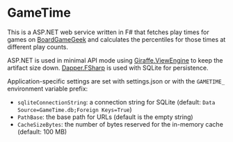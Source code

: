 # GameTime

This is a ASP.NET web service written in F# that fetches play times for games
on [BoardGameGeek](https://boardgamegeek.com) and calculates the percentiles for those times at different play counts.

ASP.NET is used in minimal API mode using [Giraffe.ViewEngine](https://giraffe.wiki/view-engine) to keep the artifact
size down. [Dapper.FSharp](https://github.com/Dzoukr/Dapper.FSharp) is used with SQLite for persistence.

Application-specific settings are set with settings.json or with the `GAMETIME_` environment variable prefix:

- `sqliteConnectionString`: a connection string for SQLite (default: `Data Source=GameTime.db;Foreign Keys=True`)
- `PathBase`: the base path for URLs (default is the empty string)
- `CacheSizeBytes`: the number of bytes reserved for the in-memory cache (default: 100 MB)